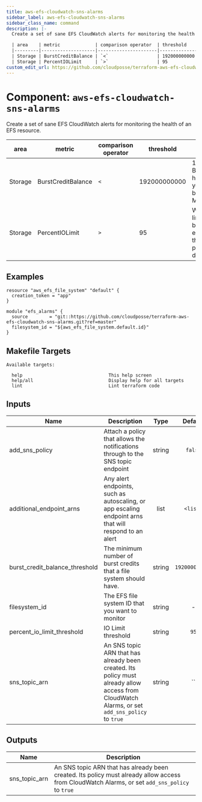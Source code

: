 ```yaml
---
title: aws-efs-cloudwatch-sns-alarms
sidebar_label: aws-efs-cloudwatch-sns-alarms
sidebar_class_name: command
description: |-
  Create a set of sane EFS CloudWatch alerts for monitoring the health of an EFS resource.

  | area    | metric             | comparison operator  | threshold         | rationale                                                          |
  |---------|--------------------|----------------------|-------------------|--------------------------------------------------------------------|
  | Storage | BurstCreditBalance | `<`                  | 192000000000      | 192 GB in Bytes (last hour where you can burst at 100 MB/sec)      |
  | Storage | PercentIOLimit     | `>`                  | 95                | When the IO limit has been exceeded, the system performance drops. |
custom_edit_url: https://github.com/cloudposse/terraform-aws-efs-cloudwatch-sns-alarms/edit/master/README.md
---
```


# Component: `aws-efs-cloudwatch-sns-alarms`
Create a set of sane EFS CloudWatch alerts for monitoring the health of an EFS resource.

| area    | metric             | comparison operator  | threshold         | rationale                                                          |
|---------|--------------------|----------------------|-------------------|--------------------------------------------------------------------|
| Storage | BurstCreditBalance | `<`                  | 192000000000      | 192 GB in Bytes (last hour where you can burst at 100 MB/sec)      |
| Storage | PercentIOLimit     | `>`                  | 95                | When the IO limit has been exceeded, the system performance drops. |










## Examples

```hcl
resource "aws_efs_file_system" "default" {
  creation_token = "app"
}

module "efs_alarms" {
  source        = "git::https://github.com/cloudposse/terraform-aws-efs-cloudwatch-sns-alarms.git?ref=master"
  filesystem_id = "${aws_efs_file_system.default.id}"
}
```



## Makefile Targets
```
Available targets:

  help                                This help screen
  help/all                            Display help for all targets
  lint                                Lint terraform code

```

## Inputs

| Name | Description | Type | Default | Required |
|------|-------------|:----:|:-----:|:-----:|
| add_sns_policy | Attach a policy that allows the notifications through to the SNS topic endpoint | string | `false` | no |
| additional_endpoint_arns | Any alert endpoints, such as autoscaling, or app escaling endpoint arns that will respond to an alert | list | `<list>` | no |
| burst_credit_balance_threshold | The minimum number of burst credits that a file system should have. | string | `192000000000` | no |
| filesystem_id | The EFS file system ID that you want to monitor | string | - | yes |
| percent_io_limit_threshold | IO Limit threshold | string | `95` | no |
| sns_topic_arn | An SNS topic ARN that has already been created. Its policy must already allow access from CloudWatch Alarms, or set `add_sns_policy` to `true` | string | `` | no |

## Outputs

| Name | Description |
|------|-------------|
| sns_topic_arn | An SNS topic ARN that has already been created. Its policy must already allow access from CloudWatch Alarms, or set `add_sns_policy` to `true` |




